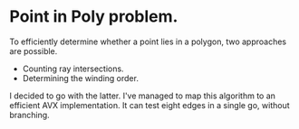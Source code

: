# Point in Poly problem.

To efficiently determine whether a point lies in a polygon, two approaches are possible.
- Counting ray intersections.
- Determining the winding order.

I decided to go with the latter.
I've managed to map this algorithm to an efficient AVX implementation.
It can test eight edges in a single go, without branching.
